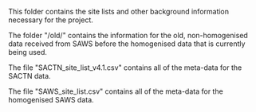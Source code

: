 This folder contains the site lists and other background information necessary for the project.

The folder "/old/" contains the information for the old, non-homogenised data received from SAWS before the homogenised data that is currently being used.

The file "SACTN_site_list_v4.1.csv" contains all of the meta-data for the SACTN data.

The file "SAWS_site_list.csv" contains all of the meta-data for the homogenised SAWS data.
